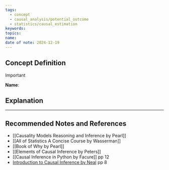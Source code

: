 ```yaml
---
tags:
  - concept
  - causal_analysis/potential_outcome
  - statistics/causal_estimation
keywords: 
topics: 
name: 
date of note: 2024-12-19
---
```


## Concept Definition

>[!important]
>**Name**: 



## Explanation





-----------
##  Recommended Notes and References



- [[Causality Models Reasoning and Inference by Pearl]]
- [[All of Statistics A Concise Course by Wasserman]]
- [[Book of Why by Pearl]]
- [[Elements of Causal Inference by Peters]]
- [[Causal Inference in Python by Facure]] pp 12
- [Introduction to Causal Inference by Neal](https://www.bradyneal.com/causal-inference-course) pp 8